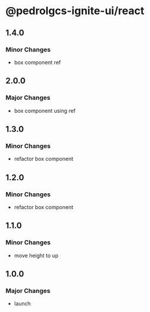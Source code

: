 # @pedrolgcs-ignite-ui/react

## 1.4.0

### Minor Changes

- box component ref

## 2.0.0

### Major Changes

- box component using ref

## 1.3.0

### Minor Changes

- refactor box component

## 1.2.0

### Minor Changes

- refactor box component

## 1.1.0

### Minor Changes

- move height to up

## 1.0.0

### Major Changes

- launch
